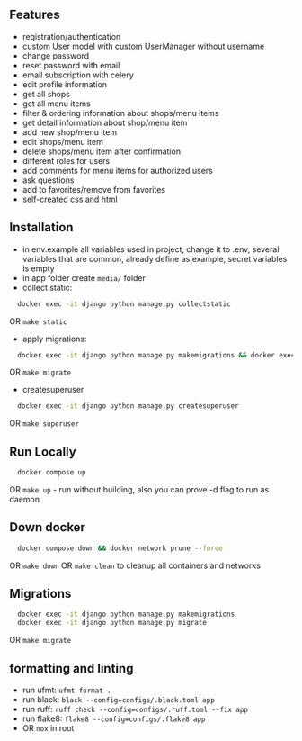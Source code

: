## Features
- registration/authentication
- custom User model with custom UserManager without username
- change password
- reset password with email
- email subscription with celery
- edit profile information
- get all shops
- get all menu items
- filter & ordering information about shops/menu items
- get detail information about shop/menu item
- add new shop/menu item
- edit shops/menu item
- delete shops/menu item after confirmation
- different roles for users
- add comments for menu items for authorized users
- ask questions
- add to favorites/remove from favorites
- self-created css and html

## Installation
- in env.example all variables used in project, change it to .env, several variables that are common, already define as example, secret variables is empty
- in app folder create `media/` folder
- collect static:
```bash
  docker exec -it django python manage.py collectstatic
```
OR `make static`
- apply migrations:
```bash
  docker exec -it django python manage.py makemigrations && docker exec -it django python manage.py migrate
```
OR `make migrate`
- createsuperuser
```bash
  docker exec -it django python manage.py createsuperuser
```
OR `make superuser`
## Run Locally
```bash
  docker compose up
```
OR `make up` - run without building, also you can prove -d flag to run as daemon

## Down docker
```bash
  docker compose down && docker network prune --force
```
OR `make down` OR `make clean` to cleanup all containers and networks

## Migrations
```bash
  docker exec -it django python manage.py makemigrations
  docker exec -it django python manage.py migrate
```
OR `make migrate`


## formatting and linting
- run ufmt: `ufmt format .`
- run black: `black --config=configs/.black.toml app`
- run ruff: `ruff check --config=configs/.ruff.toml --fix app`
- run flake8: `flake8 --config=configs/.flake8 app`
- OR `nox` in root
